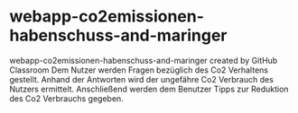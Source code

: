 # webapp-co2emissionen-habenschuss-and-maringer
webapp-co2emissionen-habenschuss-and-maringer created by GitHub Classroom
Dem Nutzer werden Fragen bezüglich des Co2 Verhaltens gestellt.
Anhand der Antworten wird der ungefähre Co2 Verbrauch des Nutzers ermittelt.
Anschließend werden dem Benutzer Tipps zur Reduktion des Co2 Verbrauchs gegeben.
